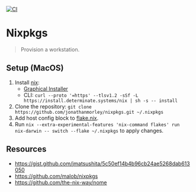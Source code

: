 [![CI](https://github.com/jonathanmorley/nixpkgs/actions/workflows/ci.yml/badge.svg)](https://github.com/jonathanmorley/nixpkgs/actions/workflows/ci.yml)

# Nixpkgs

> Provision a workstation.

## Setup (MacOS)

1. Install [nix](https://nixos.org/):
    * [Graphical Installer](https://install.determinate.systems/nix-installer-pkg/stable/Universal)
    * CLI: `curl --proto '=https' --tlsv1.2 -sSf -L https://install.determinate.systems/nix | sh -s -- install`
1. Clone the repository: `git clone https://github.com/jonathanmorley/nixpkgs.git ~/.nixpkgs`
1. Add host config block to [flake.nix](`~/.nixpkgs/flake.nix`).
1. Run `nix --extra-experimental-features 'nix-command flakes' run nix-darwin -- switch --flake ~/.nixpkgs` to apply changes.

## Resources

- https://gist.github.com/jmatsushita/5c50ef14b4b96cb24ae5268dab613050
- https://github.com/malob/nixpkgs
- https://github.com/the-nix-way/nome
